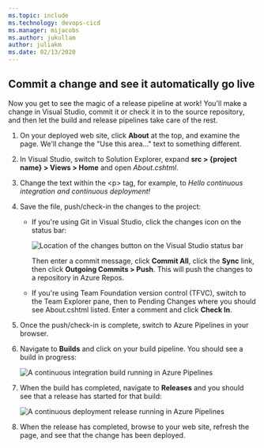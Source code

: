 ```yaml
---
ms.topic: include
ms.technology: devops-cicd
ms.manager: mijacobs
ms.author: jukullam
author: juliakm
ms.date: 02/13/2020
---
```


<h2 id="check-in">Commit a change and see it automatically go live</h2>

Now you get to see the magic of a release pipeline at work! You'll make a change in Visual Studio, commit it or check it in to the source repository, and then let the build and release pipelines take care of the rest.

1.  On your deployed web site, click **About** at the top, and examine the page. We'll change the "Use this area..." text to something different.

1.  In Visual Studio, switch to Solution Explorer, expand **src > {project name} > Views > Home** and open _About.cshtml_.

1.  Change the text within the &lt;p&gt; tag, for example, to _Hello continuous integration and continuous deployment!_

1.  Save the file, push/check-in the changes to the project:

    * If you're using Git in Visual Studio, click the changes icon on the status bar:

      ![Location of the changes button on the Visual Studio status bar](../media/commit-change-in-vs.png)

      Then enter a commit message, click **Commit All**, click the **Sync** link, then click **Outgoing Commits > Push**. This will push the changes to a repository in Azure Repos.

    * If you're using Team Foundation version control (TFVC), switch to the Team Explorer pane, then to Pending Changes where you should see About.cshtml listed. Enter a comment and click **Check In**.

1.  Once the push/check-in is complete, switch to Azure Pipelines in your browser.
1.  Navigate to **Builds** and click on your build pipeline. You should see a build in progress:

    ![A continuous integration build running in Azure Pipelines](../media/ci-build-running.png)

1.  When the build has completed, navigate to **Releases** and you should see that a release has started for that build:

    ![A continuous deployment release running in Azure Pipelines](../media/cd-release-running.png)

1.  When the release has completed, browse to your web site, refresh the page, and see that the change has been deployed.
